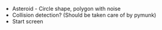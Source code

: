 - Asteroid - Circle shape, polygon with noise
- Collision detection? (Should be taken care of by pymunk)
- Start screen
